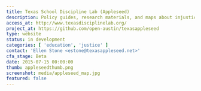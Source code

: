 ```yaml
---
title: Texas School Discipline Lab (Appleseed)
description: Policy guides, research materials, and maps about injustices in the "school to prison pipeline"
access_at: http://www.texasdisciplinelab.org/
project_at: https://github.com/open-austin/texasappleseed
type: website
status: in development
categories: [ 'education', 'justice' ]
contact: 'Ellen Stone <estone@texasappleseed.net>'
cfa_stage: Beta
date: 2015-07-15 00:00:00
thumb: appleseedthumb.png
screenshot: media/appleseed_map.jpg
featured: false
---
```


